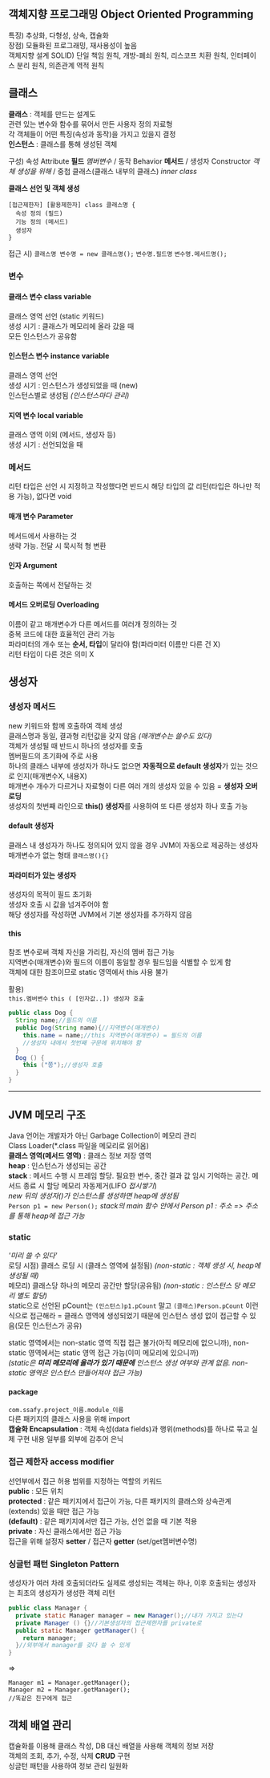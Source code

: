 ## 객체지향 프로그래밍 Object Oriented Programming  
특징) 추상화, 다형성, 상속, 캡슐화  
장점) 모듈화된 프로그래밍, 재사용성이 높음  
객체지향 설계 SOLID) 단일 책임 원칙, 개방-폐쇠 원칙, 리스코프 치환 원칙, 인터페이스 분리 원칙, 의존관계 역적 원칙  
  
## 클래스
**클래스** : 객체를 만드는 설계도  
관련 있는 변수와 함수를 묶어서 만든 사용자 정의 자료형  
각 객체들이 어떤 특징(속성과 동작)을 가지고 있을지 결정  
**인스턴스** : 클래스를 통해 생성된 객체  
  
구성) 속성 Attribute **필드** _멤버변수_ / 동작 Behavior **메서드** / 생성자 Constructor _객체 생성을 위해_ / 중첩 클래스(클래스 내부의 클래스) _inner class_  
  
**클래스 선언 및 객체 생성**  
```
[접근제한자] [활용제한자] class 클래스명 {
  속성 정의 (필드)
  기능 정의 (메서드)
  생성자
}
```
접근 시) ```클래스명 변수명 = new 클래스명();```  ```변수명.필드명```  ```변수명.메서드명();```  
  
### 변수
#### 클래스 변수 class variable
클래스 영역 선언 (static 키워드)   
생성 시기 : 클래스가 메모리에 올라 갔을 때  
모든 인스턴스가 공유함  
#### 인스턴스 변수 instance variable
클래스 영역 선언  
생성 시기 : 인스턴스가 생성되었을 때 (new)  
인스턴스별로 생성됨 _(인스턴스마다 관리)_  
#### 지역 변수 local variable
클래스 영역 이외 (메서드, 생성자 등)  
생성 시기 : 선언되었을 때
  
### 메서드
리턴 타입은 선언 시 지정하고 작성했다면 반드시 해당 타입의 값 리턴(타입은 하나만 적용 가능), 없다면 void  
#### 매개 변수 Parameter
메서드에서 사용하는 것  
생략 가능. 전달 시 묵시적 형 변환  
#### 인자 Argument
호출하는 쪽에서 전달하는 것  
#### 메서드 오버로딩 Overloading
이름이 같고 매개변수가 다른 메서드를 여러개 정의하는 것  
중복 코드에 대한 효율적인 관리 가능  
파라미터의 개수 또는 **순서, 타입**이 달라야 함(파라미터 이름만 다른 건 X)  
리턴 타입이 다른 것은 의미 X  

## 생성자
### 생성자 메서드
new 키워드와 함께 호출하여 객체 생성  
클래스명과 동일, 결과형 리턴값을 갖지 않음 _(매개변수는 쓸수도 있다)_  
객체가 생성될 때 반드시 하나의 생성자를 호출  
멤버필드의 초기화에 주로 사용  
하나의 클래스 내부에 생성자가 하나도 없으면 **자동적으로 default 생성자**가 있는 것으로 인지(매개변수X, 내용X)  
매개변수 개수가 다르거나 자료형이 다른 여러 개의 생성자 있을 수 있음 = **생성자 오버로딩**  
생성자의 첫번째 라인으로 **this() 생성자**를 사용하여 또 다른 생성자 하나 호출 가능  
#### default 생성자
클래스 내 생성자가 하나도 정의되어 있지 않을 경우 JVM이 자동으로 제공하는 생성자  
매개변수가 없는 형태 ```클래스명(){}```  
#### 파라미터가 있는 생성자
생성자의 목적이 필드 초기화  
생성자 호출 시 값을 넘겨주어야 함  
해당 생성자를 작성하면 JVM에서 기본 생성자를 추가하지 않음  
  
#### this
참조 변수로써 객체 자신을 가리킴, 자신의 멤버 접근 가능  
지역변수(매개변수)와 필드의 이름이 동일할 경우 필드임을 식별할 수 있게 함  
객체에 대한 참조이므로 static 영역에서 this 사용 불가  
  
활용)  
```this.멤버변수```  ```this ( [인자값..]) 생성자 호출```  
```java
public class Dog {
  String name;//필드의 이름
  public Dog(String name){//지역변수(매개변수)
    this.name = name;//this 지역변수(매개변수) = 필드의 이름
    //생성자 내에서 첫번째 구문에 위치해야 함 
  }
  Dog () {
    this ("쫑");//생성자 호출
  }
}
```
  
-------------------------------
  
## JVM 메모리 구조
Java 언어는 개발자가 아닌 Garbage Collection이 메모리 관리  
Class Loader(*.class 파일을 메모리로 읽어옴)  
**클래스 영역(메서드 영역)** : 클래스 정보 저장 영역  
**heap** : 인스턴스가 생성되는 공간  
**stack** : 메서드 수행 시 프레임 할당. 필요한 변수, 중간 결과 값 임시 기억하는 공간. 메서드 종료 시 할당 메모리 자동제거(LIFO _접시쌓기_)  
_new 뒤의 생성자()가 인스턴스를 생성하면 heap에 생성됨_  
```Person p1 = new Person();```
_stack의 main 함수 안에서 Person p1 : 주소 => 주소를 통해 heap에 접근 가능_  
  
### static
_'미리 쓸 수 있다'_  
로딩 시점) 클래스 로딩 시 (클래스 영역에 설정됨) _(non-static : 객체 생성 시, heap에 생성될 때)_  
메모리) 클래스당 하나의 메모리 공간만 할당(공유됨) _(non-static : 인스턴스 당 메모리 별도 할당)_  
static으로 선언된 pCount는 ```(인스턴스)p1.pCount``` 말고 ```(클래스)Person.pCount``` 이런 식으로 접근해라 = 클래스 영역에 생성되었기 때문에 인스턴스 생성 없이 접근할 수 있음(모든 인스턴스가 공유)  
  
static 영역에서는 non-static 영역 직접 접근 불가(아직 메모리에 없으니까), non-static 영역에서는 static 영역 접근 가능(이미 메모리에 있으니까)  
_(static은 **미리 메모리에 올라가 있기 때문에** 인스턴스 생성 여부와 관계 없음. non-static 영역은 인스턴스 만들어져야 접근 가능)_  
  
#### package
```com.ssafy.project_이름.module_이름```  
다른 패키지의 클래스 사용을 위해 import  
**캡슐화 Encapsulation** : 객체 속성(data fields)과 행위(methods)를 하나로 묶고 실제 구현 내용 일부를 외부에 감추어 은닉  
### 접근 제한자 access modifier
선언부에서 접근 허용 범위를 지정하는 역할의 키워드  
**public** : 모든 위치  
**protected** : 같은 패키지에서 접근이 가능, 다른 패키지의 클래스와 상속관계(extends) 있을 때만 접근 가능  
**(default)** : 같은 패키지에서만 접근 가능, 선언 없을 때 기본 적용  
**private** : 자신 클래스에서만 접근 가능  
접근을 위해 설정자 **setter** / 접근자 **getter** (set/get멤버변수명)  
  
### 싱글턴 패턴 Singleton Pattern
생성자가 여러 차례 호출되더라도 실제로 생성되는 객체는 하나, 이후 호출되는 생성자는 최초의 생성자가 생성한 객체 리턴  
```java
public class Manager {
  private static Manager manager = new Manager();//내가 가지고 있는다
  private Manager () {}//기본생성자의 접근제한자를 private로
  public static Manager getManager() {
    return manager;
  }//외부에서 manager를 갖다 쓸 수 있게
}
```
=>  
```
Manager m1 = Manager.getManager();
Manager m2 = Manager.getManager();
//똑같은 친구에게 접근
```  
  
## 객체 배열 관리
캡슐화를 이용해 클래스 작성, DB 대신 배열을 사용해 객체의 정보 저장  
객체의 조회, 추가, 수정, 삭제 **CRUD** 구현  
싱글턴 패턴을 사용하여 정보 관리 일원화  
